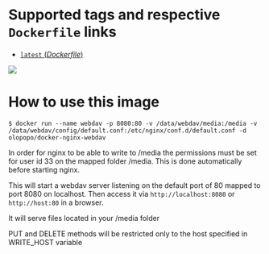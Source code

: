 # Supported tags and respective `Dockerfile` links

-	[`latest` (*Dockerfile*)](https://github.com/mlorenzo-stratio/docker-nginx-webdav/blob/master/Dockerfile)

[![](https://badge.imagelayers.io/olopopo/docker-nginx-webdav:latest.svg)](https://imagelayers.io/?images=olopopo/docker-nginx-webdav:latest 'Get your own badge on imagelayers.io')

# How to use this image

```console
$ docker run --name webdav -p 8080:80 -v /data/webdav/media:/media -v /data/webdav/config/default.conf:/etc/nginx/conf.d/default.conf -d olopopo/docker-nginx-webdav
```

In order for nginx to be able to write to /media the permissions must be set for user id 33 on the mapped folder /media. This is done automatically before starting nginx.

This will start a webdav server listening on the default port of 80 mapped to port 8080 on localhost.
Then access it via `http://localhost:8080` or `http://host:80` in a browser.

It will serve files located in your /media folder

PUT and DELETE methods will be restricted only to the host specified in WRITE_HOST variable
